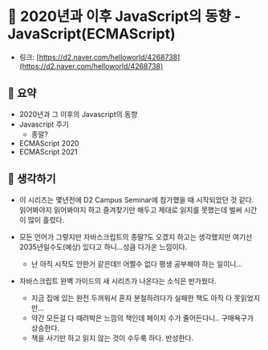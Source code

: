 # 🎠 2020년과 이후 JavaScript의 동향 - JavaScript(ECMAScript)

- 링크: [https://d2.naver.com/helloworld/4268738](https://d2.naver.com/helloworld/4268738)

## 📝 요약

- 2020년과 그 이후의 Javascript의 동향 
- Javascript 주기
    - 종말? 
- ECMAScript 2020
- ECMAScript 2021


## 🤔 생각하기 
- 이 시리즈는 몇년전에 D2 Campus Seminar에 참가했을 때 시작되었던 것 같다. 읽어봐야지 읽어봐야지 하고 즐겨찾기만 해두고 제대로 읽지를 못했는데 벌써 시간이 많이 흘렀다.   
- 모든 언어가 그렇지만 자바스크립트의 종말?도 오겠지 하고는 생각했지만 여기선 2035년일수도(예상) 있다고 하니...성큼 다가온 느낌이다.   
    - 난 아직 시작도 안한거 같은데!! 어쩔수 없다 평생 공부해야 하는 일이니...

- 자바스크립트 완벽 가이드의 새 시리즈가 나온다는 소식은 반가웠다.
    - 지금 집에 있는 완전 두꺼워서 혼자 분철하려다가 실패한 책도 아직 다 못읽었지만...
    - 약간 모든걸 다 때려박은 느낌의 책인데 페이지 수가 줄어든다니.. 구매욕구가 상승한다. 
    - 책을 사기만 하고 읽지 않는 것이 수두룩 하다. 반성한다. 
